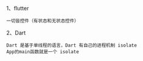 
1、flutter
```
一切皆控件（有状态和无状态控件）
```

2、Dart 
```
Dart 是基于单线程的语言，Dart 有自己的进程机制 isolate
App的main函数就是一个 isolate
```